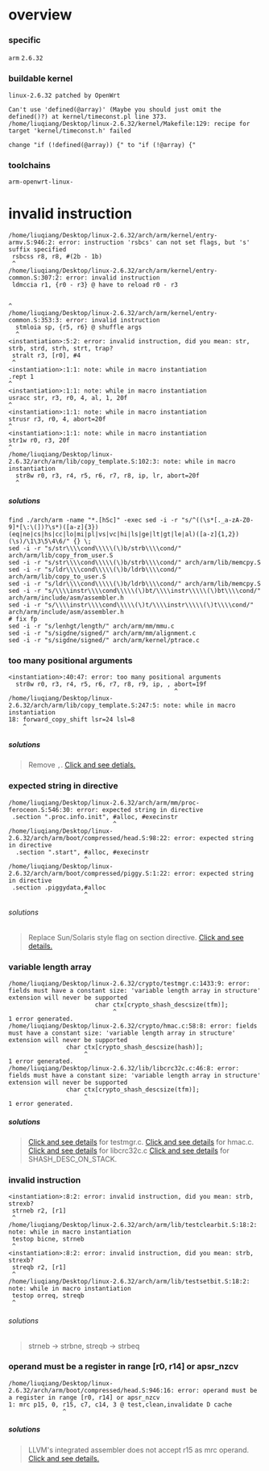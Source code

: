 # overview 

### specific
`arm`
`2.6.32`

### buildable kernel
`linux-2.6.32 patched by OpenWrt`

```text
Can't use 'defined(@array)' (Maybe you should just omit the defined()?) at kernel/timeconst.pl line 373.
/home/liuqiang/Desktop/linux-2.6.32/kernel/Makefile:129: recipe for target 'kernel/timeconst.h' failed

change "if (!defined(@array)) {" to "if (!@array) {"
```

### toolchains
`arm-openwrt-linux-`
# invalid instruction

```text
/home/liuqiang/Desktop/linux-2.6.32/arch/arm/kernel/entry-armv.S:946:2: error: instruction 'rsbcs' can not set flags, but 's' suffix specified
 rsbcss r8, r8, #(2b - 1b)
 ^
/home/liuqiang/Desktop/linux-2.6.32/arch/arm/kernel/entry-common.S:307:2: error: invalid instruction
 ldmccia r1, {r0 - r3} @ have to reload r0 - r3
 

^
/home/liuqiang/Desktop/linux-2.6.32/arch/arm/kernel/entry-common.S:353:3: error: invalid instruction
  stmloia sp, {r5, r6} @ shuffle args
  ^
<instantiation>:5:2: error: invalid instruction, did you mean: str, strb, strd, strh, strt, trap?
 stralt r3, [r0], #4
 ^
<instantiation>:1:1: note: while in macro instantiation
.rept 1
^
<instantiation>:1:1: note: while in macro instantiation
usracc str, r3, r0, 4, al, 1, 20f
^
<instantiation>:1:1: note: while in macro instantiation
strusr r3, r0, 4, abort=20f
^
<instantiation>:1:1: note: while in macro instantiation
str1w r0, r3, 20f
^
/home/liuqiang/Desktop/linux-2.6.32/arch/arm/lib/copy_template.S:102:3: note: while in macro instantiation
  str8w r0, r3, r4, r5, r6, r7, r8, ip, lr, abort=20f
  ^
```

##### solutions
```shell script
find ./arch/arm -name "*.[hSc]" -exec sed -i -r "s/^((\s*[._a-zA-Z0-9]*[\:\(])?\s*)([a-z]{3})(eq|ne|cs|hs|cc|lo|mi|pl|vs|vc|hi|ls|ge|lt|gt|le|al)([a-z]{1,2})(\s)/\1\3\5\4\6/" {} \;
sed -i -r "s/str\\\\cond\\\\\(\)b/strb\\\\cond/" arch/arm/lib/copy_from_user.S
sed -i -r "s/str\\\\cond\\\\\(\)b/strb\\\\cond/" arch/arm/lib/memcpy.S
sed -i -r "s/ldr\\\\cond\\\\\(\)b/ldrb\\\\cond/" arch/arm/lib/copy_to_user.S
sed -i -r "s/ldr\\\\cond\\\\\(\)b/ldrb\\\\cond/" arch/arm/lib/memcpy.S
sed -i -r "s/\\\\instr\\\\cond\\\\\(\)bt/\\\\instr\\\\\(\)bt\\\\cond/" arch/arm/include/asm/assembler.h 
sed -i -r "s/\\\\instr\\\\cond\\\\\(\)t/\\\\instr\\\\\(\)t\\\\cond/" arch/arm/include/asm/assembler.h 
# fix fp
sed -i -r "s/lenhgt/length/" arch/arm/mm/mmu.c
sed -i -r "s/sigdne/signed/" arch/arm/mm/alignment.c
sed -i -r "s/sigdne/signed/" arch/arm/kernel/ptrace.c
```

###  too many positional arguments

```text
<instantiation>:40:47: error: too many positional arguments
  str8w r0, r3, r4, r5, r6, r7, r8, r9, ip, , abort=19f
                                              ^
/home/liuqiang/Desktop/linux-2.6.32/arch/arm/lib/copy_template.S:247:5: note: while in macro instantiation
18: forward_copy_shift lsr=24 lsl=8
    ^
```

##### solutions

>Remove `,`.
>[Click and see detials.](https://lkml.org/lkml/2019/1/3/545)


### expected string in directive

```text
/home/liuqiang/Desktop/linux-2.6.32/arch/arm/mm/proc-feroceon.S:546:30: error: expected string in directive
 .section ".proc.info.init", #alloc, #execinstr
                             ^
/home/liuqiang/Desktop/linux-2.6.32/arch/arm/boot/compressed/head.S:98:22: error: expected string in directive
  .section ".start", #alloc, #execinstr
                     ^
/home/liuqiang/Desktop/linux-2.6.32/arch/arm/boot/compressed/piggy.S:1:22: error: expected string in directive
 .section .piggydata,#alloc
                     ^
```

###### solutions

>Replace Sun/Solaris style flag on section directive.
>[Click and see details.](https://lkml.org/lkml/2019/10/30/807)

### variable length array 

```text
/home/liuqiang/Desktop/linux-2.6.32/crypto/testmgr.c:1433:9: error: fields must have a constant size: 'variable length array in structure' extension will never be supported
                        char ctx[crypto_shash_descsize(tfm)];
                             ^
1 error generated.
/home/liuqiang/Desktop/linux-2.6.32/crypto/hmac.c:58:8: error: fields must have a constant size: 'variable length array in structure' extension will never be supported
                char ctx[crypto_shash_descsize(hash)];
                     ^
1 error generated.
/home/liuqiang/Desktop/linux-2.6.32/lib/libcrc32c.c:46:8: error: fields must have a constant size: 'variable length array in structure' extension will never be supported
                char ctx[crypto_shash_descsize(tfm)];
                     ^
1 error generated.
```

##### solutions

>[Click and see details](https://lkml.org/lkml/2012/10/30/521) for testmgr.c.
>[Click and see details](https://lkml.org/lkml/2012/10/30/376) for hmac.c.
>[Click and see details](https://www.redhat.com/archives/dm-devel/2014-September/msg00119.html) for libcrc32c.c
>[Click and see details](https://www.redhat.com/archives/dm-devel/2014-September/msg00110.html) for SHASH_DESC_ON_STACK.

### invalid instruction

```text
<instantiation>:8:2: error: invalid instruction, did you mean: strb, strexb?
 strneb r2, [r1]
 ^
/home/liuqiang/Desktop/linux-2.6.32/arch/arm/lib/testclearbit.S:18:2: note: while in macro instantiation
 testop bicne, strneb
 ^
<instantiation>:8:2: error: invalid instruction, did you mean: strb, strexb?
 streqb r2, [r1]
 ^
/home/liuqiang/Desktop/linux-2.6.32/arch/arm/lib/testsetbit.S:18:2: note: while in macro instantiation
 testop orreq, streqb
 ^
```

###### solutions
>strneb -> strbne, streqb -> strbeq

### operand must be a register in range [r0, r14] or apsr_nzcv

```text 
/home/liuqiang/Desktop/linux-2.6.32/arch/arm/boot/compressed/head.S:946:16: error: operand must be a register in range [r0, r14] or apsr_nzcv
1: mrc p15, 0, r15, c7, c14, 3 @ test,clean,invalidate D cache
               ^
```

##### solutions

>LLVM's integrated assembler does not accept r15 as mrc operand.
>[Click and see details.](https://lkml.org/lkml/2019/11/1/717)

